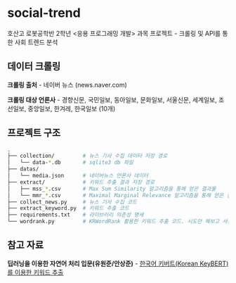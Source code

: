 # social-trend
호산고 로봇공학반 2학년 &lt;응용 프로그래밍 개발> 과목 프로젝트 - 크롤링 및 API를 통한 사회 트렌드 분석

## 데이터 크롤링
**크롤링 출처** - 네이버 뉴스 (news.naver.com)

**크롤링 대상 언론사** - 경향신문, 국민일보, 동아일보, 문화일보, 서울신문, 세계일보, 조선일보, 중앙일보, 한겨레, 한국일보 (10개)

## 프로젝트 구조
```bash
.
├── collection/         # 뉴스 기사 수집 데이터 저장 경로
│   └── data-*.db       # sqlite3 db 파일
├── datas/
│   └── media.json      # 네이버뉴스 언론사 데이터
├── extract/            # 키워드 추출 결과 저장 경로
│   ├── mss_*.csv       # Max Sum Similarity 알고리즘을 통해 얻은 결과물
│   └── mmr_*.csv       # Maximal Marginal Relevance 알고리즘을 통해 얻은 결과물
├── collect_news.py     # 뉴스 기사 수집 코드
├── extract_keyword.py  # 키워드 추출 코드
├── requirements.txt    # 라이브러리 의존성 명세
└── wordrank.py         # KRWordRank 활용한 키워드 추출 코드. 시도만 해보고 사용하지 않는 더미 코드
```


## 참고 자료
**딥러닝을 이용한 자연어 처리 입문(유원준/안상준)** - [한국어 키버트(Korean KeyBERT)를 이용한 키워드 추출](https://wikidocs.net/159468)